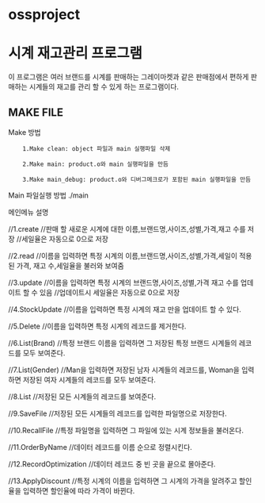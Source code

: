 # ossproject
# 시계 재고관리 프로그램 #
이 프로그램은 여러 브랜드를 시계를 판매하는 그레이마켓과 같은 판매점에서
편하게 판매하는 시계들의 재고를 관리 할 수 있게 하는 프로그램이다.
## MAKE FILE ##
Make 방법

        1.Make clean: object 파일과 main 실행파일 삭제
        
        2.Make main: product.o와 main 실행파일을 만듬
        
        3.Make main_debug: product.o와 디버그메크로가 포함된 main 실행파일을 만듬

Main 파일실행 방법
        ./main

메인메뉴 설명

//1.create
//판매 할 새로운 시계에 대한 이름,브랜드명,사이즈,성별,가격,재고 수를 저장
//세일율은 자동으로 0으로 저장

//2.read
//이름을 입력하면 특정 시계의 이름,브랜드명,사이즈,성별,가격,세일이 적용된 가격, 재고 수,세일율을 불러와 보여줌

//3.update
//이름을 입력하면 특정 시계의 브랜드명,사이즈,성별,가격 재고 수를 업데이트 할 수 있음
//업데이트시 세일율은 자동으로 0으로 저장

//4.StockUpdate
//이름을 입력하면 특정 시계의 재고 만을 업데이트 할 수 있다.

//5.Delete
//이름을 입력하면 특정 시계의 레코드를 제거한다.

//6.List(Brand)
//특정 브랜드 이름을 입력하면 그 저장된 특정 브랜드 시계들의 레코드를 모두 보여준다.

//7.List(Gender)
//Man을 입력하면 저장된 남자 시계들의 레코드를, Woman을 입력하면 저장된 여자 시계들의 레코드를 모두 보여준다.

//8.List
//저장된 모든 시계들의 레코드를 보여준다.

//9.SaveFile
//저장된 모든 시계들의 레코드를 입력한 파일명으로 저장한다.

//10.RecallFile
//특정 파일명을 입력하면 그 파일에 있는 시계 정보들을 불러온다.

//11.OrderByName
//데이터 레코드를 이름 순으로 정렬시킨다.

//12.RecordOptimization
//데이터 레코드 중 빈 곳을 끝으로 몰아준다.

//13.ApplyDiscount
//특정 시계의 이름을 입력하면 그 시계의 가격을 알려주고 할인율을 입력하면 할인율에 따라 가격이 바뀐다.
